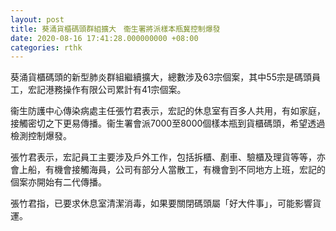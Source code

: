 ```yaml
---
layout: post
title: 葵涌貨櫃碼頭群組擴大　衞生署將派樣本瓶冀控制爆發
date: 2020-08-16 17:41:28.000000000 +08:00
categories: rthk
---
```


葵涌貨櫃碼頭的新型肺炎群組繼續擴大，總數涉及63宗個案，其中55宗是碼頭員工，宏記港務操作有限公司累計有41宗個案。

衞生防護中心傳染病處主任張竹君表示，宏記的休息室有百多人共用，有如家庭，接觸密切之下更易傳播。衞生署會派7000至8000個樣本瓶到貨櫃碼頭，希望透過檢測控制爆發。

張竹君表示，宏記員工主要涉及戶外工作，包括拆櫃、剷車、驗櫃及理貨等等，亦會上船，有機會接觸海員，公司有部分人當散工，有機會到不同地方上班，宏記的個案亦開始有二代傳播。

張竹君指，已要求休息室清潔消毒，如果要關閉碼頭屬「好大件事」，可能影響貨運。
